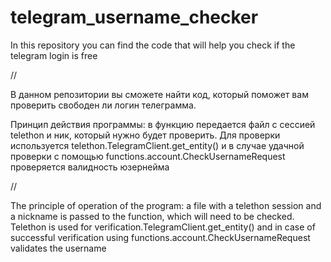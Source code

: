 # telegram_username_checker


In this repository you can find the code that will help you check if the telegram login is free

//

В данном репозитории вы сможете найти код, который поможет вам проверить свободен ли логин телеграмма.


Принцип действия программы: в функцию передается файл с сессией telethon и ник, который нужно будет проверить.
Для проверки используется telethon.TelegramClient.get_entity() и в случае удачной проверки с помощью functions.account.CheckUsernameRequest проверяется валидность юзернейма

//

The principle of operation of the program: a file with a telethon session and a nickname is passed to the function, which will need to be checked.
Telethon is used for verification.TelegramClient.get_entity() and in case of successful verification using functions.account.CheckUsernameRequest validates the username

